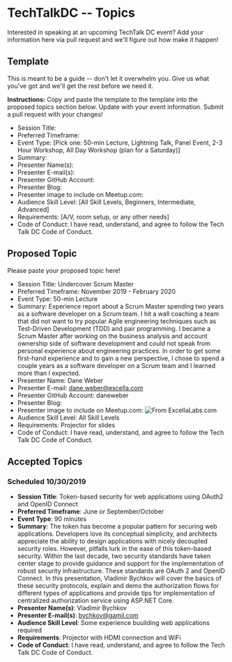 # TechTalkDC -- Topics
Interested in speaking at an upcoming TechTalk DC event? Add your information here via pull request and we'll figure out how make it happen!

## Template
This is meant to be a guide -- don't let it overwhelm you. Give us what you've got and we'll get the rest before we need it.

**Instructions:** Copy and paste the template to the template into the proposed topics section below. Update with your event information. Submit a pull request with your changes!

* Session Title:
* Preferred Timeframe:
* Event Type: [Pick one: 50-min Lecture, Lightning Talk, Panel Event, 2-3 Hour Workshop, All Day Workshop (plan for a Saturday)]
* Summary:
* Presenter Name(s):
* Presenter E-mail(s):
* Presenter GitHub Account:
* Presenter Blog:
* Presenter image to include on Meetup.com:
* Audience Skill Level: [All Skill Levels, Beginners, Intermediate, Advanced]
* Requirements: [A/V, room setup, or any other needs]
* Code of Conduct: I have read, understand, and agree to follow the Tech Talk DC Code of Conduct.

## Proposed Topic

Please paste your proposed topic here!

* Session Title: Undercover Scrum Master
* Preferred Timeframe: November 2019 - February 2020
* Event Type: 50-min Lecture
* Summary: Experience report about a Scrum Master spending two years as a software developer on a Scrum team. I hit a wall coaching a team that did not want to try popular Agile engineering techniques such as Test-Driven Development (TDD) and pair programming. I became a Scrum Master after working on the business analysis and account ownership side of software development and could not speak from personal experience about engineering practices. In order to get some first-hand experience and to gain a new perspective, I chose to spend a couple years as a software developer on a Scrum team and I learned more than I expected.
* Presenter Name: Dane Weber
* Presenter E-mail: dane.weber@excella.com
* Presenter GitHub Account: daneweber
* Presenter Blog:
* Presenter image to include on Meetup.com: ![From ExcellaLabs.com](https://eks-excellalabs-prod.s3.amazonaws.com/avatar_images/avatar_3848e10c-f6e3-405e-b57a-716ce2fdd48b_DaneWeberColorSquare.jpg)
* Audience Skill Level: All Skill Levels
* Requirements: Projector for slides
* Code of Conduct: I have read, understand, and agree to follow the Tech Talk DC Code of Conduct.

## Accepted Topics

### Scheduled 10/30/2019
* **Session Title**: Token-based security for web applications using OAuth2 and OpenID Connect
 * **Preferred Timeframe**: June or September/October
 * **Event Type**: 90 minutes 
 * **Summary**: The token has become a popular pattern for securing web applications. Developers love its conceptual simplicity, and architects appreciate the ability to design applications with nicely decoupled security roles. However, pitfalls lurk in the ease of this token-based security. Within the last decade, two security standards have taken center stage to provide guidance and support for the implementation of robust security infrastructure. These standards are OAuth 2 and OpenID Connect. 
In this presentation, Vladimir Bychkov will cover the basics of these security protocols, explain and demo the authorization flows for different types of applications and provide tips for implementation of centralized authorization service using ASP.NET Core.
 * **Presenter Name(s)**: Vladimir Bychkov
 * **Presenter E-mail(s)**: bychkov@gamil.com
 * **Audience Skill Level**: Some experience buuilding web applications required
 * **Requirements**: Projector with HDMI connection and WiFi
 * **Code of Conduct**: I have read, understand, and agree to follow the Tech Talk DC Code of Conduct.

